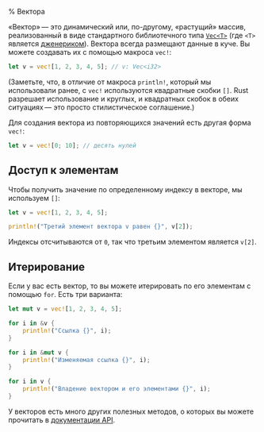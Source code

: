 % Вектора

«Вектор» — это динамический или, по-другому, «растущий» массив, реализованный в
виде стандартного библиотечного типа [`Vec<T>`][vec] (где `<T>` является
[дженериком][generic]). Вектора всегда размещают данные в куче. Вы можете
создавать их с помощью макроса `vec!`:

```rust
let v = vec![1, 2, 3, 4, 5]; // v: Vec<i32>
```

(Заметьте, что, в отличие от макроса `println!`, который мы использовали ранее,
с `vec!` используются квадратные скобки `[]`. Rust разрешает использование и
круглых, и квадратных скобок в обеих ситуациях — это просто стилистическое
соглашение.)

Для создания вектора из повторяющихся значений есть другая форма `vec!`:

```rust
let v = vec![0; 10]; // десять нулей
```

## Доступ к элементам

Чтобы получить значение по определенному индексу в векторе, мы используем `[]`:

```rust
let v = vec![1, 2, 3, 4, 5];

println!("Третий элемент вектора v равен {}", v[2]);
```

Индексы отсчитываются от `0`, так что третьим элементом является `v[2]`.

## Итерирование

Если у вас есть вектор, то вы можете итерировать по его элементам с помощью
`for`. Есть три варианта:

```rust
let mut v = vec![1, 2, 3, 4, 5];

for i in &v {
    println!("Ссылка {}", i);
}

for i in &mut v {
    println!("Изменяемая ссылка {}", i);
}

for i in v {
    println!("Владение вектором и его элементами {}", i);
}
```

У векторов есть много других полезных методов, о которых вы можете прочитать в
[документации API][vec].

[vec]: http://doc.rust-lang.org/std/vec/index.html
[generic]: generics.html
